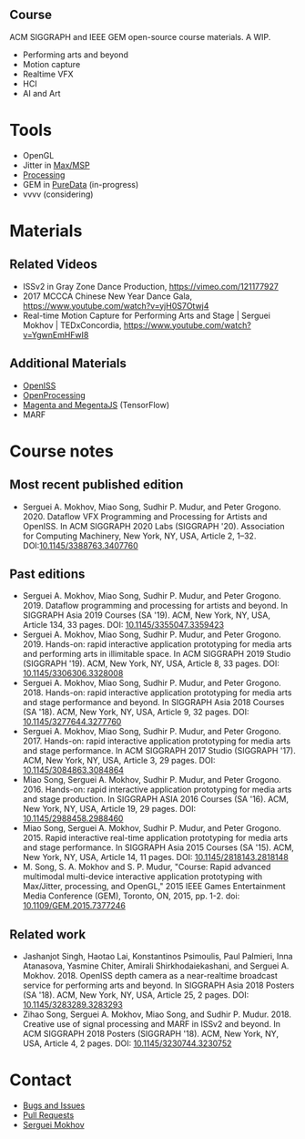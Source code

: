 ## Course

ACM SIGGRAPH and IEEE GEM open-source course materials.
A WIP.

* Performing arts and beyond
* Motion capture
* Realtime VFX
* HCI
* AI and Art

# Tools

* OpenGL
* Jitter in [Max/MSP](https://cycling74.com/)
* [Processing](https://processing.org/)
* GEM in [PureData](https://puredata.info/) (in-progress)
* vvvv (considering)

# Materials

## Related Videos ##
* ISSv2 in Gray Zone Dance Production, https://vimeo.com/121177927
* 2017 MCCCA Chinese New Year Dance Gala, https://www.youtube.com/watch?v=yjH0S7Otwj4
* Real-time Motion Capture for Performing Arts and Stage | Serguei Mokhov | TEDxConcordia, https://www.youtube.com/watch?v=YgwnEmHFwI8


## Additional Materials ##
* [OpenISS](https://github.com/OpenISS/OpenISS)
* [OpenProcessing](https://www.openprocessing.org/)
* [Magenta and MegentaJS](https://magenta.tensorflow.org) (TensorFlow)
* MARF

# Course notes

## Most recent published edition

* Serguei A. Mokhov, Miao Song, Sudhir P. Mudur, and Peter Grogono. 2020. Dataflow VFX Programming and Processing for Artists and OpenISS. In ACM SIGGRAPH 2020 Labs (SIGGRAPH '20). Association for Computing Machinery, New York, NY, USA, Article 2, 1–32. DOI:[10.1145/3388763.3407760](https://doi.org/10.1145/3388763.3407760)

## Past editions

* Serguei A. Mokhov, Miao Song, Sudhir P. Mudur, and Peter Grogono. 2019. Dataflow programming and processing for artists and beyond. In SIGGRAPH Asia 2019 Courses (SA '19). ACM, New York, NY, USA, Article 134, 33 pages. DOI: [10.1145/3355047.3359423](https://doi.org/10.1145/3355047.3359423)
* Serguei A. Mokhov, Miao Song, Sudhir P. Mudur, and Peter Grogono. 2019. Hands-on: rapid interactive application prototyping for media arts and performing arts in illimitable space. In ACM SIGGRAPH 2019 Studio (SIGGRAPH '19). ACM, New York, NY, USA, Article 8, 33 pages. DOI: [10.1145/3306306.3328008](https://doi.org/10.1145/3306306.3328008)
* Serguei A. Mokhov, Miao Song, Sudhir P. Mudur, and Peter Grogono. 2018. Hands-on: rapid interactive application prototyping for media arts and stage performance and beyond. In SIGGRAPH Asia 2018 Courses (SA '18). ACM, New York, NY, USA, Article 9, 32 pages. DOI: [10.1145/3277644.3277760](https://doi.org/10.1145/3277644.3277760)
* Serguei A. Mokhov, Miao Song, Sudhir P. Mudur, and Peter Grogono. 2017. Hands-on: rapid interactive application prototyping for media arts and stage performance. In ACM SIGGRAPH 2017 Studio (SIGGRAPH '17). ACM, New York, NY, USA, Article 3, 29 pages. DOI: [10.1145/3084863.3084864](https://doi.org/10.1145/3084863.3084864)
* Miao Song, Serguei A. Mokhov, Sudhir P. Mudur, and Peter Grogono. 2016. Hands-on: rapid interactive application prototyping for media arts and stage production. In SIGGRAPH ASIA 2016 Courses (SA '16). ACM, New York, NY, USA, Article 19, 29 pages. DOI: [10.1145/2988458.2988460](https://doi.org/10.1145/2988458.2988460)
* Miao Song, Serguei A. Mokhov, Sudhir P. Mudur, and Peter Grogono. 2015. Rapid interactive real-time application prototyping for media arts and stage performance. In SIGGRAPH Asia 2015 Courses (SA '15). ACM, New York, NY, USA, Article 14, 11 pages. DOI: [10.1145/2818143.2818148](https://doi.org/10.1145/2818143.2818148)
* M. Song, S. A. Mokhov and S. P. Mudur, "Course: Rapid advanced multimodal multi-device interactive application prototyping with Max/Jitter, processing, and OpenGL," 2015 IEEE Games Entertainment Media Conference (GEM), Toronto, ON, 2015, pp. 1-2.
doi: [10.1109/GEM.2015.7377246](https://doi.org/10.1109/GEM.2015.7377246)

## Related work

* Jashanjot Singh, Haotao Lai, Konstantinos Psimoulis, Paul Palmieri, Inna Atanasova, Yasmine Chiter, Amirali Shirkhodaiekashani, and Serguei A. Mokhov. 2018. OpenISS depth camera as a near-realtime broadcast service for performing arts and beyond. In SIGGRAPH Asia 2018 Posters (SA '18). ACM, New York, NY, USA, Article 25, 2 pages. DOI: [10.1145/3283289.3283293](https://doi.org/10.1145/3283289.3283293)
* Zihao Song, Serguei A. Mokhov, Miao Song, and Sudhir P. Mudur. 2018. Creative use of signal processing and MARF in ISSv2 and beyond. In ACM SIGGRAPH 2018 Posters (SIGGRAPH '18). ACM, New York, NY, USA, Article 4, 2 pages. DOI: [10.1145/3230744.3230752](https://doi.org/10.1145/3230744.3230752)

# Contact

* [Bugs and Issues](https://github.com/OpenISS/courses/issues)
* [Pull Requests](https://github.com/OpenISS/courses/pulls)
* [Serguei Mokhov](https://github.com/smokhov)
